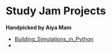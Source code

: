 # Study Jam Projects
<b>Handpicked by Aiya Mam</b>
<br>
- <a href="\\Building_Simulations_in_Python\main.ipynb">Building_Simulations_in_Python </a>
-  

